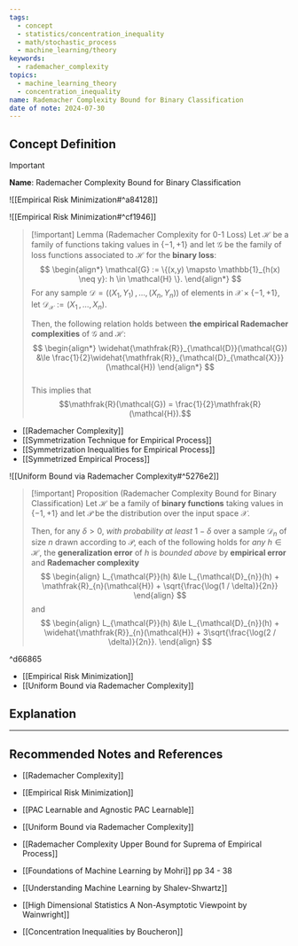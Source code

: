 ```yaml
---
tags:
  - concept
  - statistics/concentration_inequality
  - math/stochastic_process
  - machine_learning/theory
keywords:
  - rademacher_complexity
topics:
  - machine_learning_theory
  - concentration_inequality
name: Rademacher Complexity Bound for Binary Classification
date of note: 2024-07-30
---
```


## Concept Definition

>[!important]
>**Name**: Rademacher Complexity Bound for Binary Classification

![[Empirical Risk Minimization#^a84128]]

![[Empirical Risk Minimization#^cf1946]]

>[!important] Lemma (Rademacher Complexity for 0-1 Loss)
>Let $\mathcal{H}$ be a family of functions taking values in $\{-1, +1\}$ and let $\mathcal{G}$ be the family of loss functions associated to $\mathcal{H}$ for the **binary loss**: 
>$$
> \begin{align*}
> \mathcal{G} := \{(x,y) \mapsto \mathbb{1}_{h(x) \neq y}:  h \in \mathcal{H} \}.
> \end{align*}
>$$ 
> For any sample $\mathcal{D} = ((X_1, Y_1) \,{,}\ldots{,}\, (X_n, Y_n))$ of elements in $\mathcal{X} \times \{-1, +1\}$, let $\mathcal{D}_{\mathcal{X}} := (X_1 \,{,}\ldots{,}\, X_n)$. 
> 
> Then, the following relation holds between **the empirical Rademacher complexities** of $\mathcal{G}$ and $\mathcal{H}$:
>$$ 
> \begin{align*}
> \widehat{\mathfrak{R}}_{\mathcal{D}}(\mathcal{G}) &\le \frac{1}{2}\widehat{\mathfrak{R}}_{\mathcal{D}_{\mathcal{X}}}(\mathcal{H})
> \end{align*}
>$$  
>This implies that $$\mathfrak{R}(\mathcal{G}) = \frac{1}{2}\mathfrak{R}(\mathcal{H}).$$ 


- [[Rademacher Complexity]]
- [[Symmetrization Technique for Empirical Process]]
- [[Symmetrization Inequalities for Empirical Process]]
- [[Symmetrized Empirical Process]]


![[Uniform Bound via Rademacher Complexity#^5276e2]]


>[!important] Proposition (Rademacher Complexity Bound for Binary Classification)
> Let $\mathcal{H}$ be a family of **binary functions** taking values in $\{-1, +1\}$  and let $\mathcal{P}$ be the distribution over the input space $\mathcal{X}$. 
> 
> Then, for any $\delta > 0$, *with probability at least* $1 - \delta$ over a sample $\mathcal{D}_{n}$ of size $n$ drawn according to $\mathcal{P}$, each of the following holds for *any* $h \in \mathcal{H}$, the **generalization error** of $h$ is *bounded above* by **empirical error** and **Rademacher complexity**  
>$$ 
> \begin{align}
> L_{\mathcal{P}}(h) &\le L_{\mathcal{D}_{n}}(h) + \mathfrak{R}_{n}(\mathcal{H}) + \sqrt{\frac{\log(1 / \delta)}{2n}} 
> \end{align}
>$$
>and
>$$
> \begin{align}
> L_{\mathcal{P}}(h) &\le L_{\mathcal{D}_{n}}(h) + \widehat{\mathfrak{R}}_{n}(\mathcal{H}) +  3\sqrt{\frac{\log(2 / \delta)}{2n}}. 
>\end{align} 
>$$

^d66865

- [[Empirical Risk Minimization]]
- [[Uniform Bound via Rademacher Complexity]]



## Explanation





-----------
##  Recommended Notes and References


- [[Rademacher Complexity]]
- [[Empirical Risk Minimization]]
- [[PAC Learnable and Agnostic PAC Learnable]]

- [[Uniform Bound via Rademacher Complexity]]
- [[Rademacher Complexity Upper Bound for Suprema of Empirical Process]]

- [[Foundations of Machine Learning by Mohri]] pp 34 - 38
- [[Understanding Machine Learning by Shalev-Shwartz]]
- [[High Dimensional Statistics A Non-Asymptotic Viewpoint by Wainwright]]
- [[Concentration Inequalities by Boucheron]]